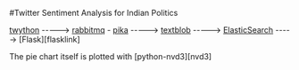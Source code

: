 #Twitter Sentiment Analysis for Indian Politics

[twython][twythonlink] -----> [rabbitmq][rabbitlink] - [pika][pikalink] -----> [textblob][textbloblink] -----> [ElasticSearch][elasticsearchlink] -----> [Flask][flasklink]

The pie chart itself is plotted with [python-nvd3][nvd3]

[twythonlink]: https://github.com/ryanmcgrath/twython

[rabbitlink]: https://www.rabbitmq.com/

[pikalink]: https://github.com/pika/pika

[textbloblink]: https://github.com/sloria/TextBlob

[elasticsearchlink]: https://elasticsearch-py.readthedocs.org/en/master/
